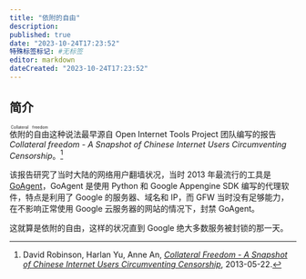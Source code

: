 ```yaml
---
title: "依附的自由"
description:
published: true
date: "2023-10-24T17:23:52"
特殊标签标记: #无标签
editor: markdown
dateCreated: "2023-10-24T17:23:52"
---
```


## 简介

<ruby>依附的自由<rp>(</rp><rt>Collateral freedom</rt><rp>)</rp></ruby>这种说法最早源自 Open Internet Tools Project 团队编写的报告 _Collateral freedom - A Snapshot of Chinese Internet Users Circumventing Censorship_。[^65958]

[^65958]: David Robinson, Harlan Yu, Anne An, [_Collateral Freedom - A Snapshot of Chinese Internet Users Circumventing Censorship_](https://web.archive.org/web/20130718065958/http://openitp.org/pdfs/CollateralFreedom.pdf), 2013-05-22.

该报告研究了当时大陆的网络用户翻墙状况，当时 2013 年最流行的工具是 [GoAgent](/anti-censorship/GoAgent.md)，GoAgent 是使用 Python 和 Google Appengine SDK 编写的代理软件，特点是利用了 Google 的服务器、域名和 IP，而 GFW 当时没有足够能力，在不影响正常使用 Google 云服务器的网站的情况下，封禁 GoAgent。

这就算是依附的自由，这样的状况直到 Google 绝大多数服务被封锁的那一天。
